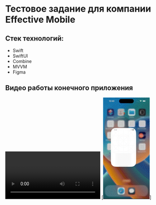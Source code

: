 # Тестовое задание для компании Effective Mobile

## Стек технологий:
- Swift
- SwiftUI
- Combine 
- MVVM
- Figma

## Видео работы конечного приложения

<video src="imulator Screen Recording - iPhone 14 Pro - 2022-12-09 at 12.44.19.mp4" with=180></video>
[![Demo CountPages alpha](Simulator_Screen_Recording_-_iPhone_14_Pro_-_2022-12-09_at_12_44_19_AdobeExpress.gif)]
